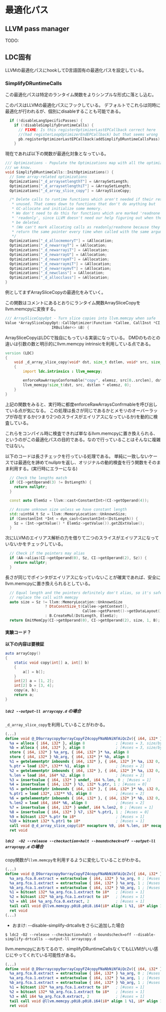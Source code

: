 # 最適化パス

## LLVM pass manager

TODO:

## LDC固有

LLVMの最適化パスにhookしてD言語固有の最適化パスを設定している。

### SimplifyDRuntimeCalls

この最適化パスは特定のランタイム関数をよりシンプルな形式に落とし込む。

このパスはLLVMの最適化パスにフックしている。
デフォルトでこれらは同時に最適化が行われるが、個別にdisableすることも可能である。

```cpp
  if (!disableLangSpecificPasses) {
    if (!disableSimplifyDruntimeCalls) {
      // FIXME: Is this registerOptimizerLastEPCallback correct here
      //(had registerLoopOptimizerEndEPCallback) but that seems wrong
      pb.registerOptimizerLastEPCallback(addSimplifyDRuntimeCallsPass);
    }
```

現在であれば以下の関数が最適化対象となっている。

```cpp
/// Optimizations - Populate the Optimizations map with all the optimizations
/// we know.
void SimplifyDRuntimeCalls::InitOptimizations() {
  // Some array-related optimizations
  Optimizations["_d_arraysetlengthT"] = &ArraySetLength;
  Optimizations["_d_arraysetlengthiT"] = &ArraySetLength;
  Optimizations["_d_array_slice_copy"] = &ArraySliceCopy;

  /* Delete calls to runtime functions which aren't needed if their result is
   * unused. That comes down to functions that don't do anything but
   * GC-allocate and initialize some memory.
   * We don't need to do this for functions which are marked 'readnone' or
   * 'readonly', since LLVM doesn't need our help figuring out when those can
   * be deleted.
   * (We can't mark allocating calls as readonly/readnone because they don't
   * return the same pointer every time when called with the same arguments)
   */
  Optimizations["_d_allocmemoryT"] = &Allocation;
  Optimizations["_d_newarrayT"] = &Allocation;
  Optimizations["_d_newarrayiT"] = &Allocation;
  Optimizations["_d_newarrayU"] = &Allocation;
  Optimizations["_d_newarraymT"] = &Allocation;
  Optimizations["_d_newarraymiT"] = &Allocation;
  Optimizations["_d_newarraymvT"] = &Allocation;
  Optimizations["_d_newclass"] = &Allocation;
  Optimizations["_d_allocclass"] = &Allocation;
}
```

例としてまずArraySliceCopyの最適化をみていく。

この関数はコメントにあるとおりにランタイム関数ArraySliceCopyをllvm.memcpyに変換する。

```cpp
/// ArraySliceCopyOpt - Turn slice copies into llvm.memcpy when safe
Value *ArraySliceCopyOpt::CallOptimizer(Function *Callee, CallInst *CI,
                     IRBuilder<> &B) {
```

ArraySliceCopyはLDCで独自にもっている実装になっている。
DMDのものとの違いは引数の数と明示的にllvm.memcpy intrinsicを利用している点である。

```d
version (LDC)
{
    void _d_array_slice_copy(void* dst, size_t dstlen, void* src, size_t srclen, size_t elemsz)
    {
        import ldc.intrinsics : llvm_memcpy;

        enforceRawArraysConformable("copy", elemsz, src[0..srclen], dst[0..dstlen]);
        llvm_memcpy!size_t(dst, src, dstlen * elemsz, 0);
    }
}
```

上記の関数をみると、実行時に都度enforceRawArraysConfrmableを呼び出している点が気になる。
この処理は長さが同じであるかとメモリのオーバーラップが存在するか(つまり2つのスライスがエイリアスになっているか)を動的に検査している。

これらをコンパイル時に検査できれば単なるllvm.memcpyに置き換えられる、というのがこの最適化パスの目的である。なので行っていることはそんなに複雑ではない。

以下のコードは長さチェックを行っている処理である。
単純に一致しないケースでは最適化を諦めてnullptrを返し、オリジナルの動的検査を行う関数をそのまま利用する。(実行時にエラーになる)

```cpp
  // Check the lengths match
  if (CI->getOperand(3) != DstLength) {
    return nullptr;
  }

  const auto ElemSz = llvm::cast<ConstantInt>(CI->getOperand(4));

  // Assume unknown size unless we have constant length
  std::uint64_t Sz = llvm::MemoryLocation::UnknownSize;
  if (ConstantInt *Int = dyn_cast<ConstantInt>(DstLength)) {
    Sz = (Int->getValue() * ElemSz->getValue()).getZExtValue();
  }
```

次にLLVMのエイリアス解析の力を借りて二つのスライスがエイリアスになっていないかをチェックしている。

```cpp
  // Check if the pointers may alias
  if (AA->alias(CI->getOperand(0), Sz, CI->getOperand(2), Sz)) {
    return nullptr;
  }
```

長さが同じでポインタがエイリアスになっていないことが確実であれば、安全にllvm.memcpyに置き換えられるとしている。

```cpp
  // Equal length and the pointers definitely don't alias, so it's safe to
  // replace the call with memcpy
  auto size = Sz != llvm::MemoryLocation::UnknownSize
                  ? DtoConstSize_t(Callee->getContext(),
                                   Callee->getParent()->getDataLayout(), Sz)
                  : B.CreateMul(DstLength, ElemSz);
  return EmitMemCpy(CI->getOperand(0), CI->getOperand(2), size, 1, B);
```

#### 実験コード？

**以下の内容は要検証**

```d
auto arrayCopy()
{
    static void copy(int[] a, int[] b)
    {
        a[] = b[];
    }
    int[2] a = [1, 2];
    int[2] b = [3, 4];
    copy(a, b);
    return a;
}
```

##### `ldc2 --output-ll arraycopy.d` の場合

`_d_array_slice_copy`を利用していることがわかる。

```ll
(...)
define void @_D9arraycopy9arrayCopyFZ4copyFNaNbNiNfAiQcZv({ i64, i32* } %a_arg, { i64, i32* } %b_arg) #0 {
  %a = alloca { i64, i32* }, align 8              ; [#uses = 3, size/byte = 16]
  %b = alloca { i64, i32* }, align 8              ; [#uses = 3, size/byte = 16]
  store { i64, i32* } %a_arg, { i64, i32* }* %a, align 8
  store { i64, i32* } %b_arg, { i64, i32* }* %b, align 8
  %1 = getelementptr inbounds { i64, i32* }, { i64, i32* }* %a, i32 0, i32 1 ; [#uses = 1, type = i32**]
  %.ptr = load i32*, i32** %1, align 8            ; [#uses = 2]
  %2 = getelementptr inbounds { i64, i32* }, { i64, i32* }* %a, i32 0, i32 0 ; [#uses = 1, type = i64*]
  %.len = load i64, i64* %2, align 8              ; [#uses = 2]
  %3 = insertvalue { i64, i32* } undef, i64 %.len, 0 ; [#uses = 1]
  %4 = insertvalue { i64, i32* } %3, i32* %.ptr, 1 ; [#uses = 0]
  %5 = getelementptr inbounds { i64, i32* }, { i64, i32* }* %b, i32 0, i32 1 ; [#uses = 1, type = i32**]
  %.ptr1 = load i32*, i32** %5, align 8           ; [#uses = 2]
  %6 = getelementptr inbounds { i64, i32* }, { i64, i32* }* %b, i32 0, i32 0 ; [#uses = 1, type = i64*]
  %.len2 = load i64, i64* %6, align 8             ; [#uses = 2]
  %7 = insertvalue { i64, i32* } undef, i64 %.len2, 0 ; [#uses = 1]
  %8 = insertvalue { i64, i32* } %7, i32* %.ptr1, 1 ; [#uses = 0]
  %9 = bitcast i32* %.ptr to i8*                  ; [#uses = 1]
  %10 = bitcast i32* %.ptr1 to i8*                ; [#uses = 1]
  call void @_d_array_slice_copy(i8* nocapture %9, i64 %.len, i8* nocapture %10, i64 %.len2, i64 4) #1
  ret void
```

##### `ldc2  -O2 --release --checkaction=halt --boundscheck=off --output-ll arraycopy.d` の場合

copy関数が`llvm.memcpy`を利用するように変化していることがわかる。

```ll
(...)
define void @_D9arraycopy9arrayCopyFZ4copyFNaNbNiNfAiQcZv({ i64, i32* } %a_arg, { i64, i32* } %b_arg) local_unnamed_addr #1 {
  %a_arg.fca.0.extract = extractvalue { i64, i32* } %a_arg, 0 ; [#uses = 1]
  %a_arg.fca.1.extract = extractvalue { i64, i32* } %a_arg, 1 ; [#uses = 1]
  %b_arg.fca.1.extract = extractvalue { i64, i32* } %b_arg, 1 ; [#uses = 1]
  %1 = bitcast i32* %a_arg.fca.1.extract to i8*   ; [#uses = 1]
  %2 = bitcast i32* %b_arg.fca.1.extract to i8*   ; [#uses = 1]
  %3 = shl i64 %a_arg.fca.0.extract, 2            ; [#uses = 1]
  tail call void @llvm.memcpy.p0i8.p0i8.i64(i8* align 1 %1, i8* align 1 %2, i64 %3, i1 false)
  ret void
(...)
```

- おまけ: --disable-simplify-drtcallsをさらに追加した場合

```console
$ ldc2 -O2 --release --checkaction=halt --boundscheck=off --disable-simplify-drtcalls --output-ll arraycopy.d
```

llvm.memcpyにおちてるので、simplifyDRuntimeCallsなくてもLLVMがいい感じにやってくれている可能性がある。

```ll
(...)
define void @_D9arraycopy9arrayCopyFZ4copyFNaNbNiNfAiQcZv({ i64, i32* } %a_arg, { i64, i32* } %b_arg) local_unnamed_addr #1 {
  %a_arg.fca.0.extract = extractvalue { i64, i32* } %a_arg, 0 ; [#uses = 1]
  %a_arg.fca.1.extract = extractvalue { i64, i32* } %a_arg, 1 ; [#uses = 1]
  %b_arg.fca.1.extract = extractvalue { i64, i32* } %b_arg, 1 ; [#uses = 1]
  %1 = bitcast i32* %a_arg.fca.1.extract to i8*   ; [#uses = 1]
  %2 = bitcast i32* %b_arg.fca.1.extract to i8*   ; [#uses = 1]
  %3 = shl i64 %a_arg.fca.0.extract, 2            ; [#uses = 1]
  tail call void @llvm.memcpy.p0i8.p0i8.i64(i8* align 1 %1, i8* align 1 %2, i64 %3, i1 false)
  ret void
```
